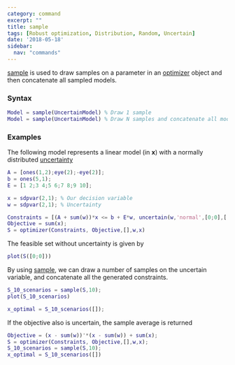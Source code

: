 ```yaml
---
category: command
excerpt: ""
title: sample
tags: [Robust optimization, Distribution, Random, Uncertain]
date: '2018-05-18'
sidebar:
  nav: "commands"
---
```


[sample](/command/sample) is used to draw samples on a parameter in an [optimizer](/command/optimizer) object and then concatenate all sampled models.

### Syntax

````matlab
Model = sample(UncertainModel) % Draw 1 sample
Model = sample(UncertainModel) % Draw N samples and concatenate all models

````

### Examples

The following model represents a linear model (in **x**) with a normally distributed [uncertainty](/command/uncertain)

````matlab
A = [ones(1,2);eye(2);-eye(2)];
b = ones(5,1);
E = [1 2;3 4;5 6;7 8;9 10];

x = sdpvar(2,1); % Our decision variable
w = sdpvar(2,1); % Uncertainty

Constraints = [(A + sum(w))*x <= b + E*w, uncertain(w,'normal',[0;0],[.01;.02])];
Objective = sum(x);
S = optimizer(Constraints, Objective,[],w,x)
````

The feasible set without uncertainty is given by

````matlab
plot(S([0;0]))
````

By using [sample](/command/sample), we can draw a number of samples on the uncertain variable, and concatenate all the generated constraints.

````matlab
S_10_scenarios = sample(S,10);
plot(S_10_scenarios)

x_optimal = S_10_scenarios([]);
````

If the objective also is uncertain, the sample average is returned

````matlab
Objective = (x - sum(w))'*(x - sum(w)) + sum(x);
S = optimizer(Constraints, Objective,[],w,x);
S_10_scenarios = sample(S,10);
x_optimal = S_10_scenarios([])
````
